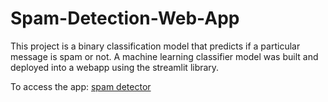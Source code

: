 # Spam-Detection-Web-App

This project is a binary classification model that predicts if a particular message is spam or not.
A machine learning classifier model was built and deployed into a webapp using the streamlit library.

To access the app: [spam detector](https://bit.ly/spam_message_detector)
